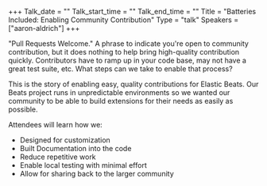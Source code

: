 +++
Talk_date = ""
Talk_start_time = ""
Talk_end_time = ""
Title = "Batteries Included: Enabling Community Contribution"
Type = "talk"
Speakers = ["aaron-aldrich"]
+++

"Pull Requests Welcome." A phrase to indicate you're open to community contribution, but it does nothing to help bring high-quality contribution quickly. Contributors have to ramp up in your code base, may not have a great test suite, etc. What steps can we take to enable that process?

This is the story of enabling easy, quality contributions for Elastic Beats. Our Beats project runs in unpredictable environments so we wanted our community to be able to build extensions for their needs as easily as possible.

Attendees will learn how we:

* Designed for customization
* Built Documentation into the code
* Reduce repetitive work
* Enable local testing with minimal effort
* Allow for sharing back to the larger community